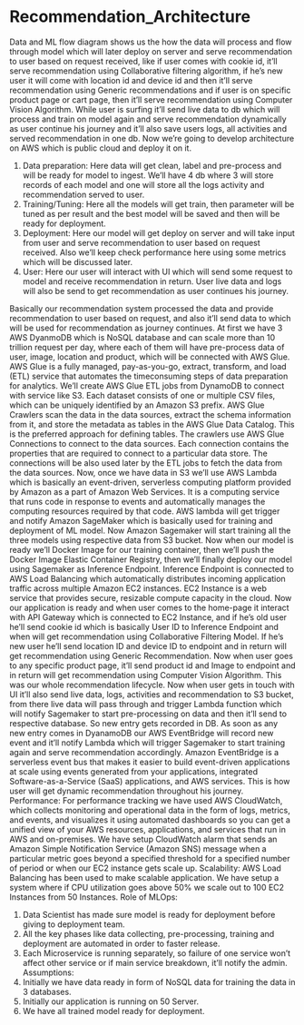 # Recommendation_Architecture

Data and ML flow diagram shows us the how the data will process and flow through model which will later deploy on server and serve recommendation to user based on request received, like if user comes with cookie id, it’ll serve recommendation using Collaborative filtering algorithm, if he’s new user it will come with location id and device id and then it’ll serve recommendation using Generic recommendations and if user is on specific product page or cart page, then it’ll serve recommendation using Computer Vision Algorithm. While user is surfing it’ll send live data to db which will process and train on model again and serve recommendation dynamically as user continue his journey and it’ll also save users logs, all activities and served recommendation in one db. Now we’re going to develop architecture on AWS which is public cloud and deploy it on it.
1) Data preparation: Here data will get clean, label and pre-process and will be ready for model to ingest. We’ll have 4 db where 3 will store records of each model and one will store all the logs activity and recommendation served to user.
2) Training/Tuning: Here all the models will get train, then parameter will be tuned as per result and the best model will be saved and then will be ready for deployment.
3) Deployment: Here our model will get deploy on server and will take input from user and serve recommendation to user based on request received. Also we’ll keep check performance here using some metrics which will be discussed later.
4) User: Here our user will interact with UI which will send some request to model and receive recommendation in return. User live data and logs will also be send to get recommendation as user continues his journey.

Basically our recommendation system processed the data and provide recommendation to user based on
request, and also it’ll send data to which will be used for recommendation as journey continues. At first we have
3 AWS DyanmoDB which is NoSQL database and can scale more than 10 trillion request per day, where each of
them will have pre-process data of user, image, location and product, which will be connected with AWS Glue.
AWS Glue is a fully managed, pay-as-you-go, extract, transform, and load (ETL) service that automates the timeconsuming
steps of data preparation for analytics. We’ll create AWS Glue ETL jobs from DynamoDB to connect
with service like S3. Each dataset consists of one or multiple CSV files, which can be uniquely identified by an
Amazon S3 prefix.
AWS Glue Crawlers scan the data in the data sources, extract the schema information from it, and store the
metadata as tables in the AWS Glue Data Catalog. This is the preferred approach for defining tables. The
crawlers use AWS Glue Connections to connect to the data sources. Each connection contains the properties
that are required to connect to a particular data store. The connections will be also used later by the ETL jobs to
fetch the data from the data sources.
Now, once we have data in S3 we’ll use AWS Lambda which is basically an event-driven, serverless computing platform provided by Amazon as a part of Amazon Web Services. It is a computing service that runs code in response to events and automatically manages the computing resources required by that code. AWS lambda will get trigger and notify Amazon SageMaker which is basically used for training and deployment of ML model. Now Amazon Sagemaker will start training all the three models using respective data from S3 bucket.
Now when our model is ready we’ll Docker Image for our training container, then we’ll push the Docker Image Elastic Container Registry, then we’ll finally deploy our model using Sagemaker as Inference Endpoint. Inference Endpoint is connected to AWS Load Balancing which automatically distributes incoming application traffic across multiple Amazon EC2 instances. EC2 Instance is a web service that provides secure, resizable compute capacity in the cloud.
Now our application is ready and when user comes to the home-page it interact with API Gateway which is connected to EC2 Instance, and if he’s old user he’ll send cookie id which is basically User ID to Inference Endpoint and when will get recommendation using Collaborative Filtering Model. If he’s new user he’ll send location ID and device ID to endpoint and in return will get recommendation using Generic Recommendation. Now when user goes to any specific product page, it’ll send product id and Image to endpoint and in return will get recommendation using Computer Vision Algorithm. This was our whole recommendation lifecycle.
Now when user gets in touch with UI it’ll also send live data, logs, activities and recommendation to S3 bucket, from there live data will pass through and trigger Lambda function which will notify Sagemaker to start pre-processing on data and then it’ll send to respective database. So new entry gets recorded in DB. As soon as any new entry comes in DyanamoDB our AWS EventBridge will record new event and it’ll notify Lambda which will trigger Sagemaker to start training again and serve recommendation accordingly. Amazon EventBridge is a serverless event bus that makes it easier to build event-driven applications at scale using events generated from your applications, integrated Software-as-a-Service (SaaS) applications, and AWS services. This is how user will get dynamic recommendation throughout his journey.
Performance: For performance tracking we have used AWS CloudWatch, which collects monitoring and operational data in the form of logs, metrics, and events, and visualizes it using automated dashboards so you can get a unified view of your AWS resources, applications, and services that run in AWS and on-premises. We have setup CloudWatch alarm that sends an Amazon Simple Notification Service (Amazon SNS) message when a particular metric goes beyond a specified threshold for a specified number of period or when our EC2 instance gets scale up.
Scalability: AWS Load Balancing has been used to make scalable application. We have setup a system where if CPU utilization goes above 50% we scale out to 100 EC2 Instances from 50 Instances.
Role of MLOps:
1) Data Scientist has made sure model is ready for deployment before giving to deployment team.
2) All the key phases like data collecting, pre-processing, training and deployment are automated in order to faster release.
3) Each Microservice is running separately, so failure of one service won’t affect other service or if main service breakdown, it’ll notify the admin.
Assumptions:
1) Initially we have data ready in form of NoSQL data for training the data in 3 databases.
2) Initially our application is running on 50 Server.
3) We have all trained model ready for deployment.
